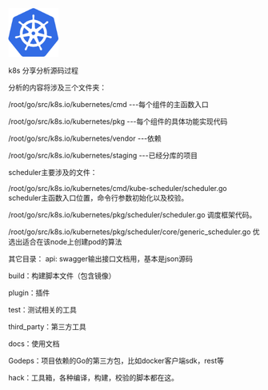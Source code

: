 <img src="https://github.com/kubernetes/kubernetes/raw/master/logo/logo.png" width="100">

k8s 分享分析源码过程

分析的内容将涉及三个文件夹：

/root/go/src/k8s.io/kubernetes/cmd ---每个组件的主函数入口

/root/go/src/k8s.io/kubernetes/pkg ---每个组件的具体功能实现代码

/root/go/src/k8s.io/kubernetes/vendor ---依赖

/root/go/src/k8s.io/kubernetes/staging 	---已经分库的项目


scheduler主要涉及的文件：

/root/go/src/k8s.io/kubernetes/cmd/kube-scheduler/scheduler.go  scheduler主函数入口位置，命令行参数初始化以及校验。

/root/go/src/k8s.io/kubernetes/pkg/scheduler/scheduler.go 调度框架代码。

/root/go/src/k8s.io/kubernetes/pkg/scheduler/core/generic_scheduler.go 优选出适合在该node上创建pod的算法

其它目录：
api: swagger输出接口文档用，基本是json源码

build：构建脚本文件（包含镜像）

plugin：插件

test：测试相关的工具

third_party：第三方工具

docs：使用文档

Godeps：项目依赖的Go的第三方包，比如docker客户端sdk，rest等

hack：工具箱，各种编译，构建，校验的脚本都在这。


